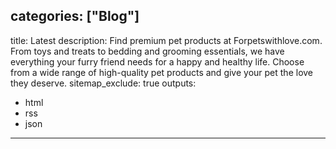 categories: ["Blog"]
---
title: Latest
description: Find premium pet products at Forpetswithlove.com. From toys and treats to bedding and grooming essentials, we have everything your furry friend needs for a happy and healthy life. Choose from a wide range of high-quality pet products and give your pet the love they deserve.
sitemap_exclude: true
outputs:
- html
- rss
- json
---
